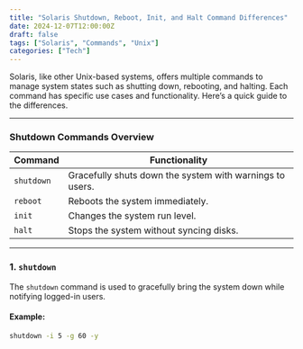 ```yaml
---
title: "Solaris Shutdown, Reboot, Init, and Halt Command Differences"
date: 2024-12-07T12:00:00Z
draft: false
tags: ["Solaris", "Commands", "Unix"]
categories: ["Tech"]
---
```


Solaris, like other Unix-based systems, offers multiple commands to manage system states such as shutting down, rebooting, and halting. Each command has specific use cases and functionality. Here’s a quick guide to the differences.

---

### Shutdown Commands Overview

| Command      | Functionality                                       |
|--------------|-----------------------------------------------------|
| `shutdown`   | Gracefully shuts down the system with warnings to users. |
| `reboot`     | Reboots the system immediately.                     |
| `init`       | Changes the system run level.                      |
| `halt`       | Stops the system without syncing disks.            |

---

### **1. `shutdown`**

The `shutdown` command is used to gracefully bring the system down while notifying logged-in users.

#### Example:
```bash
shutdown -i 5 -g 60 -y
